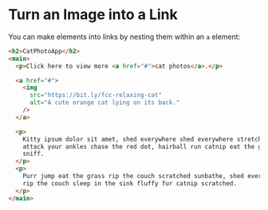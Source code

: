 # Turn an Image into a Link

You can make elements into links by nesting them within an `a` element:

```html
<h2>CatPhotoApp</h2>
<main>
  <p>Click here to view more <a href="#">cat photos</a>.</p>

  <a href="#">
    <img
      src="https://bit.ly/fcc-relaxing-cat"
      alt="A cute orange cat lying on its back."
    />
  </a>

  <p>
    Kitty ipsum dolor sit amet, shed everywhere shed everywhere stretching
    attack your ankles chase the red dot, hairball run catnip eat the grass
    sniff.
  </p>
  <p>
    Purr jump eat the grass rip the couch scratched sunbathe, shed everywhere
    rip the couch sleep in the sink fluffy fur catnip scratched.
  </p>
</main>
```
